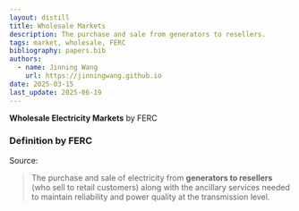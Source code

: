 ```yaml
---
layout: distill
title: Wholesale Markets
description: The purchase and sale from generators to resellers.
tags: market, wholesale, FERC
bibliography: papers.bib
authors:
  - name: Jinning Wang
    url: https://jinningwang.github.io
date: 2025-03-15
last_update: 2025-06-19
---
```


**Wholesale Electricity Markets** <d-cite key="ferc2020glossary"></d-cite> by FERC

### Definition by FERC

Source: <d-cite key="ferc2020glossary"></d-cite>

> The purchase and sale of electricity from **generators to resellers** (who sell to retail customers) along with the ancillary services needed to maintain reliability and power quality at the transmission level.
